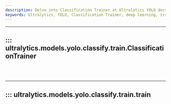 ```yaml
---
description: Delve into Classification Trainer at Ultralytics YOLO docs and optimize your model's training process with insights from the masters!.
keywords: Ultralytics, YOLO, Classification Trainer, deep learning, training process, AI models, documentation
---
```


---
## ::: ultralytics.models.yolo.classify.train.ClassificationTrainer
<br><br>

---
## ::: ultralytics.models.yolo.classify.train.train
<br><br>
